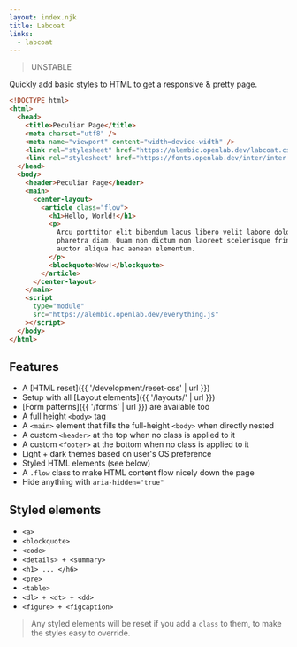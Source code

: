 ```yaml
---
layout: index.njk
title: Labcoat
links:
  - labcoat
---
```


> UNSTABLE

Quickly add basic styles to HTML to get a responsive & pretty page.

```html
<!DOCTYPE html>
<html>
  <head>
    <title>Peculiar Page</title>
    <meta charset="utf8" />
    <meta name="viewport" content="width=device-width" />
    <link rel="stylesheet" href="https://alembic.openlab.dev/labcoat.css" />
    <link rel="stylesheet" href="https://fonts.openlab.dev/inter/inter.css" />
  </head>
  <body>
    <header>Peculiar Page</header>
    <main>
      <center-layout>
        <article class="flow">
          <h1>Hello, World!</h1>
          <p>
            Arcu porttitor elit bibendum lacus libero velit labore dolor
            pharetra diam. Quam non dictum non laoreet scelerisque fringilla
            auctor aliqua hac aenean elementum.
          </p>
          <blockquote>Wow!</blockquote>
        </article>
      </center-layout>
    </main>
    <script
      type="module"
      src="https://alembic.openlab.dev/everything.js"
    ></script>
  </body>
</html>
```

## Features

- A [HTML reset]({{ '/development/reset-css' | url }})
- Setup with all [Layout elements]({{ '/layouts/' | url }})
- [Form patterns]({{ '/forms' | url }}) are available too
- A full height `<body>` tag
- A `<main>` element that fills the full-height `<body>` when directly nested
- A custom `<header>` at the top when no class is applied to it
- A custom `<footer>` at the bottom when no class is applied to it
- Light + dark themes based on user's OS preference
- Styled HTML elements (see below)
- A `.flow` class to make HTML content flow nicely down the page
- Hide anything with `aria-hidden="true"`

## Styled elements

- `<a>`
- `<blockquote>`
- `<code>`
- `<details> + <summary>`
- `<h1> ... </h6>`
- `<pre>`
- `<table>`
- `<dl> + <dt> + <dd>`
- `<figure> + <figcaption>`

> Any styled elements will be reset if you add a `class` to them,
> to make the styles easy to override.